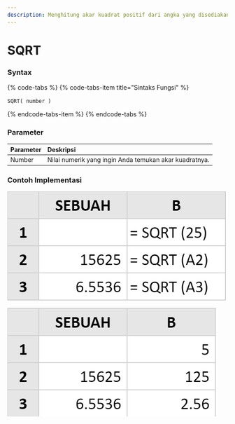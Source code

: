 ```yaml
---
description: Menghitung akar kuadrat positif dari angka yang disediakan
---
```


# SQRT

### Syntax

{% code-tabs %}
{% code-tabs-item title="Sintaks Fungsi" %}
```text
SQRT( number )
```
{% endcode-tabs-item %}
{% endcode-tabs %}

### Parameter

| Parameter | Deskripsi |
| :--- | :--- |
| Number | Nilai numerik yang ingin Anda temukan akar kuadratnya. |

### **Contoh Implementasi**

![Rumus](../.gitbook/assets/screenshot-173.png)

![Hasil](../.gitbook/assets/screenshot-174.png)

